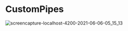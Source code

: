 # CustomPipes
![screencapture-localhost-4200-2021-06-06-05_15_13](https://user-images.githubusercontent.com/80150887/120924117-e2ec8200-c686-11eb-81e6-0c59410cecb9.png)
